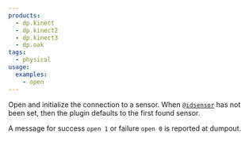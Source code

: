 ```yaml
---
products:
  - dp.kinect
  - dp.kinect2
  - dp.kinect3
  - dp.oak
tags:
  - physical
usage:
  examples: 
    - open
---
```


Open and initialize the connection to a sensor. When [`@idsensor`](../attributes/idsensor.md)
has not been set, then the plugin defaults to the first found sensor.

A message for success `open 1` or failure `open 0` is reported at dumpout.
